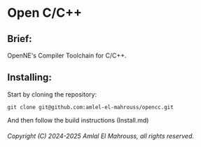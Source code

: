 # Open C/C++

## Brief:

OpenNE's Compiler Toolchain for C/C++.

## Installing:

Start by cloning the repository:

```
git clone git@github.com:amlel-el-mahrouss/opencc.git
```

And then follow the build instructions (Install.md)

###### Copyright (C) 2024-2025 Amlal El Mahrouss, all rights reserved.
